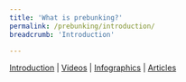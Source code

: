 ```yaml
---
title: 'What is prebunking?'
permalink: /prebunking/introduction/
breadcrumb: 'Introduction'

---
```


[Introduction](/prebunking/introduction/)  |   [Videos](/prebunking/videos/)  |  [Infographics](/prebunking/posters/)  |  [Articles](/prebunking/writeup1/) 


